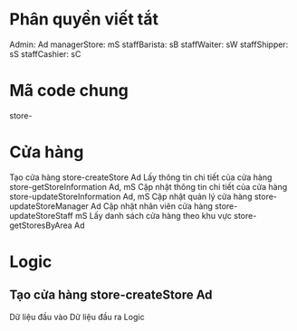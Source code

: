 # Phân quyền viết tắt
Admin: Ad
managerStore: mS
staffBarista: sB
staffWaiter: sW
staffShipper: sS
staffCashier: sC

# Mã code chung
store-

# Cửa hàng
Tạo cửa hàng store-createStore Ad
Lấy thông tin chi tiết của cửa hàng store-getStoreInformation Ad, mS
Cập nhật thông tin chi tiết của cửa hàng store-updateStoreInformation Ad, mS
Cập nhật quản lý cửa hàng store-updateStoreManager Ad
Cập nhật nhân viên cửa hàng store-updateStoreStaff mS
Lấy danh sách cửa hàng theo khu vực store-getStoresByArea Ad

# Logic
## Tạo cửa hàng store-createStore Ad
Dữ liệu đầu vào
Dữ liệu đầu ra
Logic
    